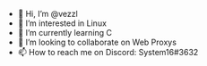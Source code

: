 - 👋 Hi, I’m @vezzl
- 👀 I’m interested in Linux
- 🌱 I’m currently learning C
- 💞️ I’m looking to collaborate on Web Proxys
- 📫 How to reach me on Discord: System16#3632
